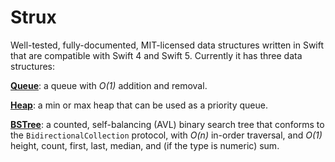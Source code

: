 # Strux

Well-tested, fully-documented, MIT-licensed data structures written in Swift that are compatible with Swift 4 and Swift 5. Currently it has three data structures:

**[Queue](https://ricks.github.io/Strux/Structs/Queue.html)**: a queue with *O(1)* addition and removal.

**[Heap](https://ricks.github.io/Strux/Structs/Heap.html)**: a min or max heap that can be used as a priority queue.

**[BSTree](https://ricks.github.io/Strux/Classes/BSTree.html)**: a counted, self-balancing (AVL) binary search tree that conforms to the `BidirectionalCollection` protocol, with *O(n)* in-order traversal, and *O(1)* height, count, first, last, median, and (if the type is numeric) sum.
